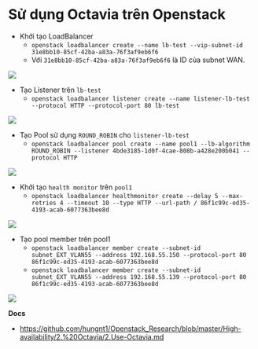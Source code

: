 # Sử dụng Octavia trên Openstack

- Khởi tạo LoadBalancer
    + `openstack loadbalancer create --name lb-test --vip-subnet-id 31e8bb10-85cf-42ba-a83a-76f3af9eb6f6`
    + Với `31e8bb10-85cf-42ba-a83a-76f3af9eb6f6` là ID của subnet WAN.

![](https://i.ibb.co/CWbFHc4/2021-12-17-11-29.png)

- Tạo Listener trên `lb-test`
    + `openstack loadbalancer listener create --name listener-lb-test --protocol HTTP --protocol-port 80 lb-test`
    
![](https://i.ibb.co/0ZdQd8c/2021-12-17-11-31.png)

- Tạo Pool sử dụng `ROUND_ROBIN` cho `listener-lb-test`
    + `openstack loadbalancer pool create --name pool1 --lb-algorithm ROUND_ROBIN --listener 4bde3185-1d0f-4cae-808b-a428e200b041 --protocol HTTP`

![](https://i.ibb.co/LhD9989/2021-12-17-11-34.png)

- Khởi tạo `health monitor` trên `pool1`
    + `openstack loadbalancer healthmonitor create --delay 5 --max-retries 4 --timeout 10 --type HTTP --url-path / 86f1c99c-ed35-4193-acab-6077363bee8d`

![](https://i.ibb.co/DRwWxvH/2021-12-17-11-55.png)

- Tạo pool member trên pool1
    + `openstack loadbalancer member create --subnet-id subnet_EXT_VLAN55 --address 192.168.55.150 --protocol-port 80 86f1c99c-ed35-4193-acab-6077363bee8d`
    + `openstack loadbalancer member create --subnet-id subnet_EXT_VLAN55 --address 192.168.55.139 --protocol-port 80 86f1c99c-ed35-4193-acab-6077363bee8d`
    
![](https://i.ibb.co/0n9yJnc/2021-12-17-14-50.png)



__Docs__
- https://github.com/hungnt1/Openstack_Research/blob/master/High-availability/2.%20Octavia/2.Use-Octavia.md